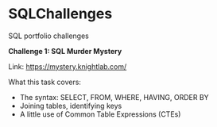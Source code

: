 # SQLChallenges
SQL portfolio challenges

**Challenge 1: SQL Murder Mystery**

Link: 
https://mystery.knightlab.com/ 

What this task covers: 
- The syntax: SELECT, FROM, WHERE, HAVING, ORDER BY 
- Joining tables, identifying keys 
- A little use of Common Table Expressions (CTEs)
